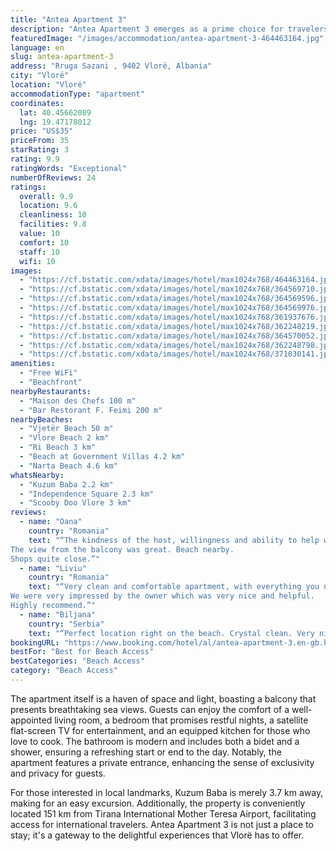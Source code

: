 ```yaml
---
title: "Antea Apartment 3"
description: "Antea Apartment 3 emerges as a prime choice for travelers seeking a serene beachfront retreat in Vlorë, mere steps away from the enchanting Vjetër Beach."
featuredImage: "/images/accommodation/antea-apartment-3-464463164.jpg"
language: en
slug: antea-apartment-3
address: "Rruga Sazani , 9402 Vlorë, Albania"
city: "Vlorë"
location: "Vlorë"
accommodationType: "apartment"
coordinates:
  lat: 40.45662089
  lng: 19.47178012
price: "US$35"
priceFrom: 35
starRating: 3
rating: 9.9
ratingWords: "Exceptional"
numberOfReviews: 24
ratings:
  overall: 9.9
  location: 9.6
  cleanliness: 10
  facilities: 9.8
  value: 10
  comfort: 10
  staff: 10
  wifi: 10
images:
  - "https://cf.bstatic.com/xdata/images/hotel/max1024x768/464463164.jpg?k=99da268e180df0550fa6efcbf90bd690df1dd59522f1219060be8e717a6b6008&o=&hp=1"
  - "https://cf.bstatic.com/xdata/images/hotel/max1024x768/364569710.jpg?k=193679009bed9dfe651a4dce851d18eebe256db608b9b89ae91943649b28f32a&o=&hp=1"
  - "https://cf.bstatic.com/xdata/images/hotel/max1024x768/364569596.jpg?k=cd99b4ab17a2d432b4374febcdd1bc6ebb20a31418d4ed3a288b872ffe130561&o=&hp=1"
  - "https://cf.bstatic.com/xdata/images/hotel/max1024x768/364569976.jpg?k=cde39a32c3efb9e439a35d744fbf37a2db9e66a4684d2c5ec04106d5d9a0b026&o=&hp=1"
  - "https://cf.bstatic.com/xdata/images/hotel/max1024x768/361937676.jpg?k=c102ca19f40a4264170f183857abc1f79578fe61c475001d186be0df10d62d5c&o=&hp=1"
  - "https://cf.bstatic.com/xdata/images/hotel/max1024x768/362248219.jpg?k=85d8275f2c567ae4abba16db9eff105b102a054be44204c49a0f56c8135afbe4&o=&hp=1"
  - "https://cf.bstatic.com/xdata/images/hotel/max1024x768/364570052.jpg?k=db274e7927b521c15e020afa5a6ddb843cf7d62a0765fbd9f143173270e234fd&o=&hp=1"
  - "https://cf.bstatic.com/xdata/images/hotel/max1024x768/362248798.jpg?k=c6228d4b0baaf360fb36a7ce808da218298db69c96e1989bde739921e858419f&o=&hp=1"
  - "https://cf.bstatic.com/xdata/images/hotel/max1024x768/371030141.jpg?k=6072478a983317a8943317f4c98a8d3567ed877b4a100b3c7ea4ffa59952d1fd&o=&hp=1"
amenities:
  - "Free WiFi"
  - "Beachfront"
nearbyRestaurants:
  - "Maison des Chefs 100 m"
  - "Bar Restorant F. Feimi 200 m"
nearbyBeaches:
  - "Vjetër Beach 50 m"
  - "Vlore Beach 2 km"
  - "Ri Beach 3 km"
  - "Beach at Government Villas 4.2 km"
  - "Narta Beach 4.6 km"
whatsNearby:
  - "Kuzum Baba 2.2 km"
  - "Independence Square 2.3 km"
  - "Scooby Doo Vlore 3 km"
reviews:
  - name: "Oana"
    country: "Romania"
    text: "“The kindness of the host, willingness and ability to help with precious indications.
The view from the balcony was great. Beach nearby.
Shops quite close.”"
  - name: "Liviu"
    country: "Romania"
    text: "“Very clean and comfortable apartment, with everything you need inside, placed on the beach, near the sea (you can hear the waves if you let the window open).
We were very impressed by the owner which was very nice and helpful.
Highly recommend.”"
  - name: "Biljana"
    country: "Serbia"
    text: "“Perfect location right on the beach. Crystal clean. Very nice host! Big balcony with sea view. Definitely recommend”"
bookingURL: "https://www.booking.com/hotel/al/antea-apartment-3.en-gb.html?aid=8035640"
bestFor: "Best for Beach Access"
bestCategories: "Beach Access"
category: "Beach Access"
---
```


The apartment itself is a haven of space and light, boasting a balcony that presents breathtaking sea views. Guests can enjoy the comfort of a well-appointed living room, a bedroom that promises restful nights, a satellite flat-screen TV for entertainment, and an equipped kitchen for those who love to cook. The bathroom is modern and includes both a bidet and a shower, ensuring a refreshing start or end to the day. Notably, the apartment features a private entrance, enhancing the sense of exclusivity and privacy for guests.

For those interested in local landmarks, Kuzum Baba is merely 3.7 km away, making for an easy excursion. Additionally, the property is conveniently located 151 km from Tirana International Mother Teresa Airport, facilitating access for international travelers. Antea Apartment 3 is not just a place to stay; it's a gateway to the delightful experiences that Vlorë has to offer.